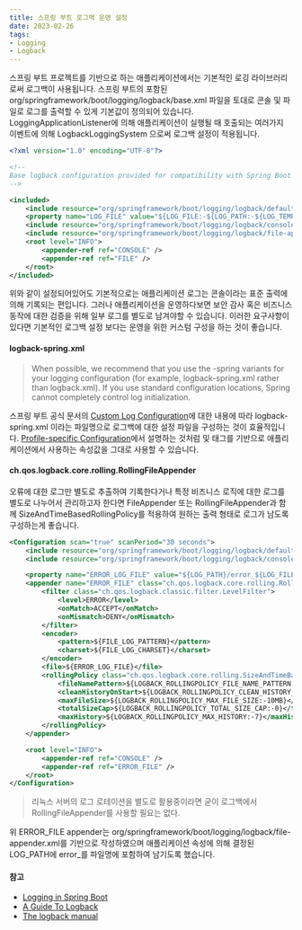 ```yaml
---
title: 스프링 부트 로그백 운영 설정
date: 2023-02-26
tags:
- Logging
- Logback
---
```


스프링 부트 프로젝트를 기반으로 하는 애플리케이션에서는 기본적인 로깅 라이브러리로써 로그백이 사용됩니다. 스프링 부트의 포함된 org/springframework/boot/logging/logback/base.xml 파일을 토대로 콘솔 및 파일로 로그를 출력할 수 있게 기본값이 정의되어 있습니다. LoggingApplicationListener에 의해 애플리케이션이 실행될 때 호출되는 여러가지 이벤트에 의해 LogbackLoggingSystem 으로써 로그백 설정이 적용됩니다.

```xml
<?xml version="1.0" encoding="UTF-8"?>

<!--
Base logback configuration provided for compatibility with Spring Boot 1.1
-->

<included>
	<include resource="org/springframework/boot/logging/logback/defaults.xml" />
	<property name="LOG_FILE" value="${LOG_FILE:-${LOG_PATH:-${LOG_TEMP:-${java.io.tmpdir:-/tmp}}}/spring.log}"/>
	<include resource="org/springframework/boot/logging/logback/console-appender.xml" />
	<include resource="org/springframework/boot/logging/logback/file-appender.xml" />
	<root level="INFO">
		<appender-ref ref="CONSOLE" />
		<appender-ref ref="FILE" />
	</root>
</included>
```

위와 같이 설정되어있어도 기본적으로는 애플리케이션 로그는 콘솔이라는 표준 출력에 의해 기록되는 편입니다. 그러나 애플리케이션을 운영하다보면 보안 감사 혹은 비즈니스 동작에 대한 검증을 위해 일부 로그를 별도로 남겨야할 수 있습니다. 이러한 요구사항이 있다면 기본적인 로그백 설정 보다는 운영을 위한 커스텀 구성을 하는 것이 좋습니다.

#### logback-spring.xml
> When possible, we recommend that you use the -spring variants for your logging configuration (for example, logback-spring.xml rather than logback.xml). If you use standard configuration locations, Spring cannot completely control log initialization.

스프링 부트 공식 문서의 [Custom Log Configuration](https://docs.spring.io/spring-boot/docs/current/reference/html/features.html#features.logging.custom-log-configuration)에 대한 내용에 따라 logback-spring.xml 이라는 파일명으로 로그백에 대한 설정 파일을 구성하는 것이 효율적입니다. [Profile-specific Configuration](https://docs.spring.io/spring-boot/docs/current/reference/html/features.html#features.logging.logback-extensions.profile-specific)에서 설명하는 것처럼 <springProfile> 및 <springProperty> 태그를 기반으로 애플리케이션에서 사용하는 속성값을 그대로 사용할 수 있습니다.

#### ch.qos.logback.core.rolling.RollingFileAppender
오류에 대한 로그만 별도로 추출하여 기록한다거나 특정 비즈니스 로직에 대한 로그를 별도로 나누어서 관리하고자 한다면 FileAppender 또는 RollingFileAppender과 함께 SizeAndTimeBasedRollingPolicy를 적용하여 원하는 출력 형태로 로그가 남도록 구성하는게 좋습니다. 

```xml
<Configuration scan="true" scanPeriod="30 seconds">
    <include resource="org/springframework/boot/logging/logback/defaults.xml" />
    <include resource="org/springframework/boot/logging/logback/console-appender.xml" />

    <property name="ERROR_LOG_FILE" value="${LOG_PATH}/error_${LOG_FILE}"/>
    <appender name="ERROR_FILE" class="ch.qos.logback.core.rolling.RollingFileAppender">
        <filter class="ch.qos.logback.classic.filter.LevelFilter">
            <level>ERROR</level>
            <onMatch>ACCEPT</onMatch>
            <onMismatch>DENY</onMismatch>
        </filter>
        <encoder>
            <pattern>${FILE_LOG_PATTERN}</pattern>
            <charset>${FILE_LOG_CHARSET}</charset>
        </encoder>
        <file>${ERROR_LOG_FILE}</file>
        <rollingPolicy class="ch.qos.logback.core.rolling.SizeAndTimeBasedRollingPolicy">
            <fileNamePattern>${LOGBACK_ROLLINGPOLICY_FILE_NAME_PATTERN:-${ERROR_LOG_FILE}.%d{yyyy-MM-dd}.%i.gz}</fileNamePattern>
            <cleanHistoryOnStart>${LOGBACK_ROLLINGPOLICY_CLEAN_HISTORY_ON_START:-false}</cleanHistoryOnStart>
            <maxFileSize>${LOGBACK_ROLLINGPOLICY_MAX_FILE_SIZE:-10MB}</maxFileSize>
            <totalSizeCap>${LOGBACK_ROLLINGPOLICY_TOTAL_SIZE_CAP:-0}</totalSizeCap>
            <maxHistory>${LOGBACK_ROLLINGPOLICY_MAX_HISTORY:-7}</maxHistory>
        </rollingPolicy>
    </appender>

    <root level="INFO">
        <appender-ref ref="CONSOLE" />
        <appender-ref ref="ERROR_FILE" />
    </root>
</Configuration>
```

> 리눅스 서버의 로그 로테이션을 별도로 활용중이라면 굳이 로그백에서 RollingFileAppender를 사용할 필요는 없다. 

위 ERROR_FILE appender는 org/springframework/boot/logging/logback/file-appender.xml를 기반으로 작성하였으며 애플리케이션 속성에 의해 결정된 LOG_PATH에 error_를 파일명에 포함하여 남기도록 했습니다.

#### 참고 

- [Logging in Spring Boot](https://www.baeldung.com/spring-boot-logging)
- [A Guide To Logback](https://www.baeldung.com/logback)
- [The logback manual](https://logback.qos.ch/manual/index.html)